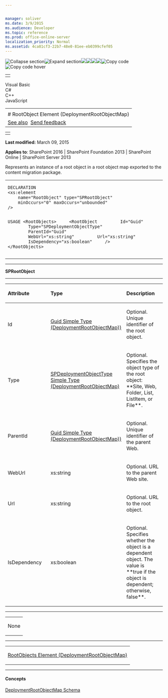 ```yaml
---


manager: soliver
ms.date: 3/9/2015
ms.audience: Developer
ms.topic: reference
ms.prod: office-online-server
localization_priority: Normal
ms.assetid: 4ca81cf3-22b7-48e0-81ee-eb0399cfef05
---
```


![Collapse
section](../icons/collapse_all.gif "Collapse section")![Expand
section](../icons/expand_all.gif "Expand section")![](../icons/collapse_all.gif)![](../icons/expand_all.gif)![](../icons/dropdown.gif)![](../icons/dropdownHover.gif)![Copy
code](../icons/copycode.gif "Copy code")![Copy code
hover](../icons/copycodeHighlight.gif "Copy code hover")
<table>
<tbody>
<tr class="odd">
<td align="left"></td>
</tr>
</tbody>
</table>

Visual Basic  
C\#  
C++  
JavaScript  

<table>
<tbody>
<tr class="odd">
<td align="left"><span id="runningHeaderText"></span></td>
</tr>
<tr class="even">
<td align="left"># RootObject Element (DeploymentRootObjectMap)</td>
</tr>
<tr class="odd">
<td align="left"><a href="#seeAlsoToggle">See also</a>  <span id="headfeedbackarea" class="feedbackhead"><a href="javascript:SubmitFeedback(&#39;docthis@Microsoft.com&#39;,&#39;&#39;,&#39;&#39;,&#39;&#39;,&#39;1.0.18082.1225&#39;,&#39;%0\dThank%20you%20for%20your%20feedback.%20The%20developer%20writing%20teams%20use%20your%20feedback%20to%20improve%20documentation.%20While%20we%20are%20reviewing%20your%20feedback,%20we%20may%20send%20you%20e-mail%20to%20ask%20for%20clarification%20or%20feedback%20on%20a%20solution.%20We%20do%20not%20use%20your%20e-mail%20address%20for%20any%20other%20purpose%20and%20we%20delete%20it%20after%20we%20finish%20our%20review.%0\AFor%20further%20information%20about%20the%20privacy%20policies%20of%20Microsoft,%20please%20see%20http://privacy.microsoft.com/en-us/default.aspx.%0\A%0\d&#39;,&#39;Customer%20feedback&#39;);">Send feedback</a></span></td>
</tr>
</tbody>
</table>

<table>
<colgroup>
<col width="100%" />
</colgroup>
<tbody>
<tr class="odd">
<td align="left"></td>
</tr>
</tbody>
</table>

**Last modified:** March 09, 2015

**Applies to**: SharePoint 2016 | SharePoint Foundation 2013 |
SharePoint Online | SharePoint Server 2013

Represents an instance of a root object in a root object map exported to
the content migration package.

<span codelanguage="other"></span>
<table>
<colgroup>
<col width="100%" />
</colgroup>
<tbody>
<tr class="odd">
<td align="left"><pre><code>DECLARATION
&lt;xs:element
    name=&quot;RootObject&quot; type=&quot;SPRootObject&quot;
    minOccurs=&quot;0&quot; maxOccurs=&quot;unbounded&quot; 
/&gt;

USAGE
&lt;RootObjects&gt;
    &lt;RootObject
        Id=&quot;Guid&quot;
        Type=&quot;SPDeploymentObjectType&quot;
        ParentId=&quot;Guid&quot;
        WebUrl=&quot;xs:string&quot;
        Url=&quot;xs:string&quot;
        IsDependency=&quot;xs:boolean&quot;
    /&gt;
&lt;/RootObjects&gt;</code></pre></td>
</tr>
</tbody>
</table>


-----------------------------------------------------------------------------------------------------------------------------------------------------------------------------------------

**SPRootObject**


-----------------------------------------------------------------------------------------------------------------------------------------------------------------------------------------------

<table>
<colgroup>
<col width="33%" />
<col width="33%" />
<col width="33%" />
</colgroup>
<thead>
<tr class="header">
<th align="left"><p>Attribute</p></th>
<th align="left"><p>Type</p></th>
<th align="left"><p>Description</p></th>
</tr>
</thead>
<tbody>
<tr class="odd">
<td align="left"><p>Id</p></td>
<td align="left"><p><span sdata="link"><a href="guid-simple-type-deploymentrootobjectmap.htm">Guid Simple Type (DeploymentRootObjectMap))</a></span></p></td>
<td align="left"><p>Optional. Unique identifier of the root object.</p></td>
</tr>
<tr class="even">
<td align="left"><p>Type</p></td>
<td align="left"><p><span sdata="link"><a href="spdeploymentobjecttype-simple-type-deploymentrootobjectmap.htm">SPDeploymentObjectType Simple Type (DeploymentRootObjectMap)</a></span></p></td>
<td align="left"><p>Optional. Specifies the object type of the root object: **Site</span>, <span class="keyword">Web</span>, <span class="keyword">Folder</span>, <span class="keyword">List</span>, <span class="keyword">ListItem</span>, or <span class="keyword">File**.</p></td>
</tr>
<tr class="odd">
<td align="left"><p>ParentId</p></td>
<td align="left"><p><span sdata="link"><a href="guid-simple-type-deploymentrootobjectmap.htm">Guid Simple Type (DeploymentRootObjectMap))</a></span></p></td>
<td align="left"><p>Optional. Unique identifier of the parent Web.</p></td>
</tr>
<tr class="even">
<td align="left"><p>WebUrl</p></td>
<td align="left"><p>xs:string</p></td>
<td align="left"><p>Optional. URL to the parent Web site.</p></td>
</tr>
<tr class="odd">
<td align="left"><p>Url</p></td>
<td align="left"><p>xs:string</p></td>
<td align="left"><p>Optional. URL to the root object.</p></td>
</tr>
<tr class="even">
<td align="left"><p>IsDependency</p></td>
<td align="left"><p>xs:boolean</p></td>
<td align="left"><p>Optional. Specifies whether the object is a dependent object. The value is **true</span> if the object is dependent; otherwise, <span class="keyword">false**.</p></td>
</tr>
</tbody>
</table>


---------------------------------------------------------------------------------------------------------------------------------------------------------------------------------------------------

<table>
<colgroup>
<col width="100%" />
</colgroup>
<tbody>
<tr class="odd">
<td align="left"><p>None</p></td>
</tr>
</tbody>
</table>


----------------------------------------------------------------------------------------------------------------------------------------------------------------------------------------------------

<table>
<colgroup>
<col width="100%" />
</colgroup>
<tbody>
<tr class="odd">
<td align="left"><p><span sdata="link"><a href="rootobjects-element-deploymentrootobjectmap.htm">RootObjects Element (DeploymentRootObjectMap)</a></span></p></td>
</tr>
</tbody>
</table>


-------------------------------------------------------------------------------------------------------------------------------------------------------------------------------------------

#### Concepts

[DeploymentRootObjectMap
Schema](deploymentrootobjectmap-schema.md)</span>








